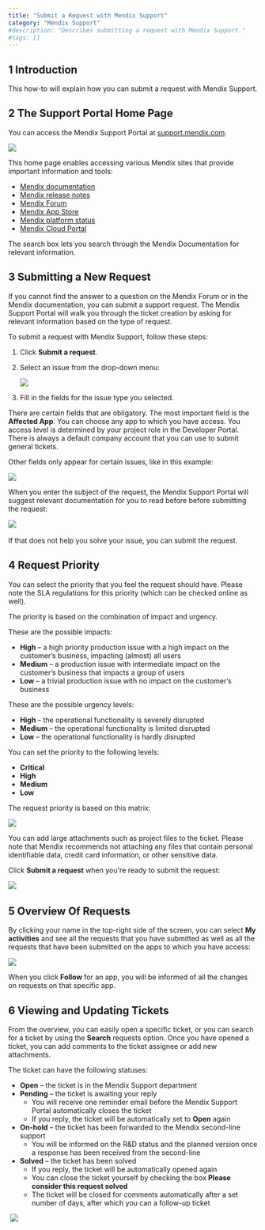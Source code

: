 ```yaml
---
title: "Submit a Request with Mendix Support"
category: "Mendix Support"
#description: "Describes submitting a request with Mendix Support."
#tags: []
---
```


## 1 Introduction

This how-to will explain how you can submit a request with Mendix Support.

## 2 The Support Portal Home Page

You can access the Mendix Support Portal at [support.mendix.com](https://support.mendix.com).

![](attachments/how-to-submit-a-ticket---quick-reference-for-endusers/204371689-pic1.png)

This home page enables accessing various Mendix sites that provide important information and tools:

* [Mendix documentation](https://docs.mendix.com)
* [Mendix release notes](/releasenotes/)
* [Mendix Forum](https://forum.mendix.com)
* [Mendix App Store](https://appstore.mendix.com)
* [Mendix platform status](https://status.mendix.com)
* [Mendix Cloud Portal](https://cloud.mendix.com)

The search box lets you search through the Mendix Documentation for relevant information.

## 3 Submitting a New Request

If you cannot find the answer to a question on the Mendix Forum or in the Mendix documentation, you can submit a support request. The Mendix Support Portal will walk you through the ticket creation by asking for relevant information based on the type of request. 

To submit a request with Mendix Support, follow these steps:

1. Click **Submit a request**.
2.  Select an issue from the drop-down menu:

    ![](attachments/how-to-submit-a-ticket---quick-reference-for-endusers/204371709-pic2.png)

3.  Fill in the fields for the issue type you selected.

There are certain fields that are obligatory. The most important field is the **Affected App**. You can choose any app to which you have access. You access level is determined by your project role in the Developer Portal. There is always a default company account that you can use to submit general tickets. 

Other fields only appear for certain issues, like in this example:

![](attachments/how-to-submit-a-ticket---quick-reference-for-endusers/204371789-pic3.png)

When you enter the subject of the request, the Mendix Support Portal will suggest relevant documentation for you to read before before submitting the request:

![](attachments/how-to-submit-a-ticket---quick-reference-for-endusers/204371769-pic4.png) 

If that does not help you solve your issue, you can submit the request.

## 4 Request Priority

You can select the priority that you feel the request should have. Please note the SLA regulations for this priority (which can be checked online as well).

The priority is based on the combination of impact and urgency.

These are the possible impacts:

* **High** – a high priority production issue with a high impact on the customer’s business, impacting (almost) all users
* **Medium** – a production issue with intermediate impact on the customer’s business that impacts a group of users
* **Low** – a trivial production issue with no impact on the customer’s business

These are the possible urgency levels:

* **High** – the operational functionality is severely disrupted
* **Medium** – the operational functionality is limited disrupted
* **Low** – the operational functionality is hardly disrupted

You can set the priority to the following levels:

* **Critical**
* **High**
* **Medium**
* **Low**

The request priority is based on this matrix:

![](attachments/how-to-submit-a-ticket---quick-reference-for-endusers/204371729-pic5.png)

You can add large attachments such as project files to the ticket. Please note that Mendix recommends not attaching any files that contain personal identifiable data, credit card information, or other sensitive data.

Click **Submit a request** when you're ready to submit the request:

![](attachments/how-to-submit-a-ticket---quick-reference-for-endusers/204407825-pic6.png) 

## 5 Overview Of Requests

By clicking your name in the top-right side of  the screen, you can select **My activities** and see all the requests that you have submitted as well as all the requests that have been submitted on the apps to which you have access:

![](attachments/how-to-submit-a-ticket---quick-reference-for-endusers/204371809-pic8.png)

When you click **Follow** for an app, you will be informed of all the changes on requests on that specific app.

## 6 Viewing and Updating Tickets

From the overview, you can easily open a specific ticket, or you can search for a ticket by using the **Search** requests option. Once you have opened a ticket, you can add comments to the ticket assignee or add new attachments.

The ticket can have the following statuses:

* **Open** – the ticket is in the Mendix Support department
* **Pending** – the ticket is awaiting your reply
    * You will receive one reminder email before the Mendix Support Portal automatically closes the ticket
    * If you reply, the ticket will be automatically set to **Open** again
* **On-hold** – the ticket has been forwarded to the Mendix second-line support
    * You will be informed on the R&D status and the planned version once a response has been received from the second-line
* **Solved** – the ticket has been solved
    * If you reply, the ticket will be automatically opened again
    * You can close the ticket yourself by checking the box **Please consider this request solved**
    * The ticket will be closed for comments automatically after a set number of days, after which you can a follow-up ticket

 ![](attachments/how-to-submit-a-ticket---quick-reference-for-endusers/204371829-pic9.png)
